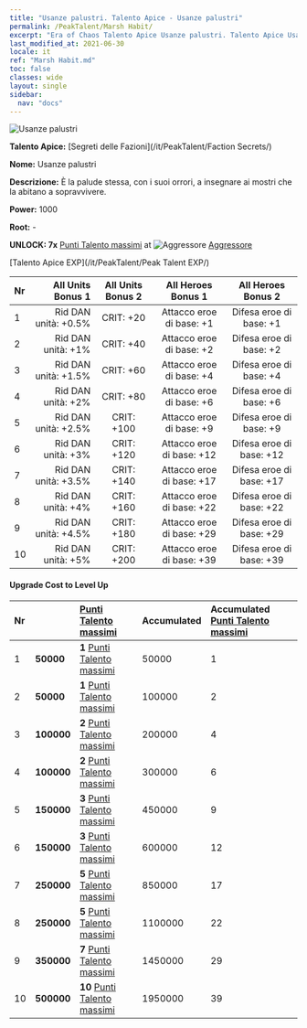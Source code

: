 ```yaml
---
title: "Usanze palustri. Talento Apice - Usanze palustri"
permalink: /PeakTalent/Marsh Habit/
excerpt: "Era of Chaos Talento Apice Usanze palustri. Talento Apice Usanze palustri. Usanze palustri"
last_modified_at: 2021-06-30
locale: it
ref: "Marsh Habit.md"
toc: false
classes: wide
layout: single
sidebar:
  nav: "docs"
---
```


  ![Usanze palustri](/images/pt/talent_3005.png)

  **Talento Apice:** [Segreti delle Fazioni](/it/PeakTalent/Faction Secrets/)

  **Nome:** Usanze palustri

  **Descrizione:** È la palude stessa, con i suoi orrori, a insegnare ai mostri che la abitano a sopravvivere.

  **Power:** 1000

  **Root:** -

  **UNLOCK: 7x** [Punti Talento massimi](/ItemsIT/con_934/) at ![Aggressore](/images/pt/talent_3004.png) [Aggressore](/it/PeakTalent/Aggressor/)

  [Talento Apice EXP](/it/PeakTalent/Peak Talent EXP/)

  | Nr | All Units Bonus 1 | All Units Bonus 2 | All Heroes Bonus 1 | All Heroes Bonus 2 |
  |:---|--------------:|:-------------:|:-------------:|:-------------:|
  | 1 | Rid DAN unità: +0.5% | CRIT: +20 | Attacco eroe di base: +1 | Difesa eroe di base: +1 |
  | 2 | Rid DAN unità: +1% | CRIT: +40 | Attacco eroe di base: +2 | Difesa eroe di base: +2 |
  | 3 | Rid DAN unità: +1.5% | CRIT: +60 | Attacco eroe di base: +4 | Difesa eroe di base: +4 |
  | 4 | Rid DAN unità: +2% | CRIT: +80 | Attacco eroe di base: +6 | Difesa eroe di base: +6 |
  | 5 | Rid DAN unità: +2.5% | CRIT: +100 | Attacco eroe di base: +9 | Difesa eroe di base: +9 |
  | 6 | Rid DAN unità: +3% | CRIT: +120 | Attacco eroe di base: +12 | Difesa eroe di base: +12 |
  | 7 | Rid DAN unità: +3.5% | CRIT: +140 | Attacco eroe di base: +17 | Difesa eroe di base: +17 |
  | 8 | Rid DAN unità: +4% | CRIT: +160 | Attacco eroe di base: +22 | Difesa eroe di base: +22 |
  | 9 | Rid DAN unità: +4.5% | CRIT: +180 | Attacco eroe di base: +29 | Difesa eroe di base: +29 |
  | 10 | Rid DAN unità: +5% | CRIT: +200 | Attacco eroe di base: +39 | Difesa eroe di base: +39 |


#### Upgrade Cost to Level Up

  | Nr | <i class="fas fa-coins"/> | [Punti Talento massimi](/ItemsIT/con_934/) | Accumulated <i class="fas fa-coins"/> | Accumulated [Punti Talento massimi](/ItemsIT/con_934/) |
  |:---|:--------------|:-------------|:-------------|:-------------|
  | 1 | **50000** | **1** [Punti Talento massimi](/ItemsIT/con_934/) | 50000 | 1 |
  | 2 | **50000** | **1** [Punti Talento massimi](/ItemsIT/con_934/) | 100000 | 2 |
  | 3 | **100000** | **2** [Punti Talento massimi](/ItemsIT/con_934/) | 200000 | 4 |
  | 4 | **100000** | **2** [Punti Talento massimi](/ItemsIT/con_934/) | 300000 | 6 |
  | 5 | **150000** | **3** [Punti Talento massimi](/ItemsIT/con_934/) | 450000 | 9 |
  | 6 | **150000** | **3** [Punti Talento massimi](/ItemsIT/con_934/) | 600000 | 12 |
  | 7 | **250000** | **5** [Punti Talento massimi](/ItemsIT/con_934/) | 850000 | 17 |
  | 8 | **250000** | **5** [Punti Talento massimi](/ItemsIT/con_934/) | 1100000 | 22 |
  | 9 | **350000** | **7** [Punti Talento massimi](/ItemsIT/con_934/) | 1450000 | 29 |
  | 10 | **500000** | **10** [Punti Talento massimi](/ItemsIT/con_934/) | 1950000 | 39 |
